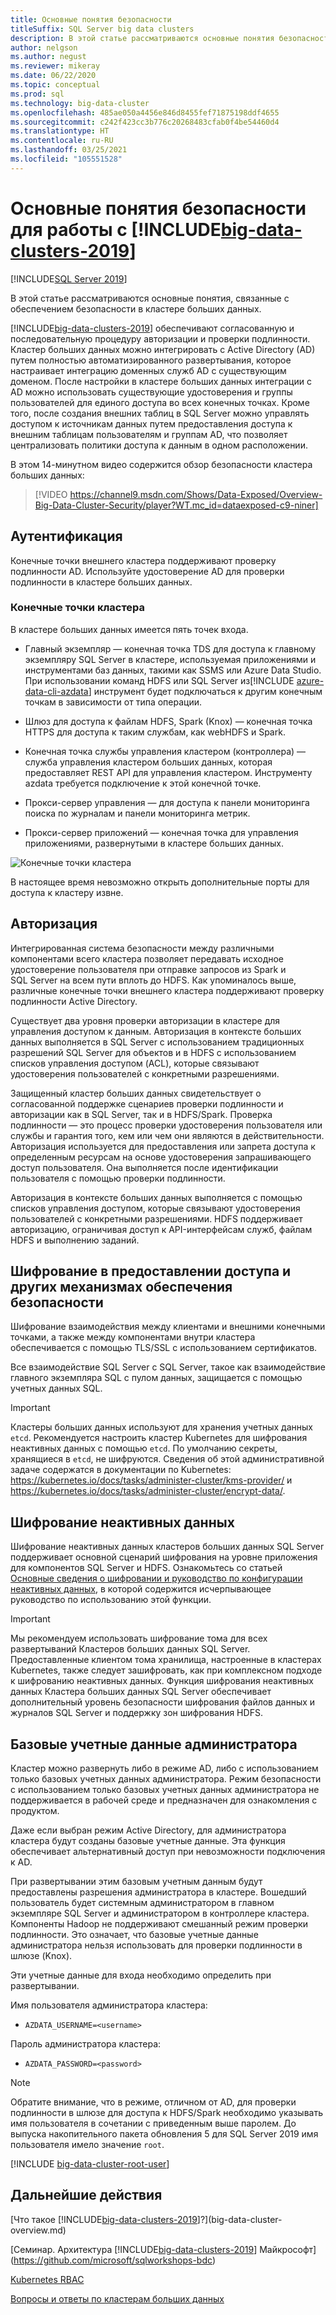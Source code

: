 ```yaml
---
title: Основные понятия безопасности
titleSuffix: SQL Server big data clusters
description: В этой статье рассматриваются основные понятия безопасности для работы с кластерами больших данных SQL Server. В этом содержимом описываются конечные точки кластера и процесс проверки подлинности кластера.
author: nelgson
ms.author: negust
ms.reviewer: mikeray
ms.date: 06/22/2020
ms.topic: conceptual
ms.prod: sql
ms.technology: big-data-cluster
ms.openlocfilehash: 485ae050a4456e846d8455fef71875198ddf4655
ms.sourcegitcommit: c242f423cc3b776c20268483cfab0f4be54460d4
ms.translationtype: HT
ms.contentlocale: ru-RU
ms.lasthandoff: 03/25/2021
ms.locfileid: "105551528"
---
```

# <a name="security-concepts-for-big-data-clusters-2019"></a>Основные понятия безопасности для работы с [!INCLUDE[big-data-clusters-2019](../includes/ssbigdataclusters-ss-nover.md)]

[!INCLUDE[SQL Server 2019](../includes/applies-to-version/sqlserver2019.md)]

В этой статье рассматриваются основные понятия, связанные с обеспечением безопасности в кластере больших данных.

[!INCLUDE[big-data-clusters-2019](../includes/ssbigdataclusters-ss-nover.md)] обеспечивают согласованную и последовательную процедуру авторизации и проверки подлинности. Кластер больших данных можно интегрировать с Active Directory (AD) путем полностью автоматизированного развертывания, которое настраивает интеграцию доменных служб AD с существующим доменом. После настройки в кластере больших данных интеграции с AD можно использовать существующие удостоверения и группы пользователей для единого доступа во всех конечных точках. Кроме того, после создания внешних таблиц в SQL Server можно управлять доступом к источникам данных путем предоставления доступа к внешним таблицам пользователям и группам AD, что позволяет централизовать политики доступа к данным в одном расположении.

В этом 14-минутном видео содержится обзор безопасности кластера больших данных:

> [!VIDEO https://channel9.msdn.com/Shows/Data-Exposed/Overview-Big-Data-Cluster-Security/player?WT.mc_id=dataexposed-c9-niner]


## <a name="authentication"></a>Аутентификация

Конечные точки внешнего кластера поддерживают проверку подлинности AD. Используйте удостоверение AD для проверки подлинности в кластере больших данных.

### <a name="cluster-endpoints"></a>Конечные точки кластера

В кластере больших данных имеется пять точек входа.

* Главный экземпляр — конечная точка TDS для доступа к главному экземпляру SQL Server в кластере, используемая приложениями и инструментами баз данных, такими как SSMS или Azure Data Studio. При использовании команд HDFS или SQL Server из[!INCLUDE [azure-data-cli-azdata](../includes/azure-data-cli-azdata.md)] инструмент будет подключаться к другим конечным точкам в зависимости от типа операции.

* Шлюз для доступа к файлам HDFS, Spark (Knox) — конечная точка HTTPS для доступа к таким службам, как webHDFS и Spark.

* Конечная точка службы управления кластером (контроллера) — служба управления кластером больших данных, которая предоставляет REST API для управления кластером. Инструменту azdata требуется подключение к этой конечной точке.

* Прокси-сервер управления — для доступа к панели мониторинга поиска по журналам и панели мониторинга метрик.

* Прокси-сервер приложений — конечная точка для управления приложениями, развернутыми в кластере больших данных.

![Конечные точки кластера](media/concept-security/cluster_endpoints.png)

В настоящее время невозможно открыть дополнительные порты для доступа к кластеру извне.

## <a name="authorization"></a>Авторизация

Интегрированная система безопасности между различными компонентами всего кластера позволяет передавать исходное удостоверение пользователя при отправке запросов из Spark и SQL Server на всем пути вплоть до HDFS. Как упоминалось выше, различные конечные точки внешнего кластера поддерживают проверку подлинности Active Directory.

Существует два уровня проверки авторизации в кластере для управления доступом к данным. Авторизация в контексте больших данных выполняется в SQL Server с использованием традиционных разрешений SQL Server для объектов и в HDFS с использованием списков управления доступом (ACL), которые связывают удостоверения пользователей с конкретными разрешениями.

Защищенный кластер больших данных свидетельствует о согласованной поддержке сценариев проверки подлинности и авторизации как в SQL Server, так и в HDFS/Spark. Проверка подлинности — это процесс проверки удостоверения пользователя или службы и гарантия того, кем или чем они являются в действительности. Авторизация используется для предоставления или запрета доступа к определенным ресурсам на основе удостоверения запрашивающего доступ пользователя. Она выполняется после идентификации пользователя с помощью проверки подлинности.

Авторизация в контексте больших данных выполняется с помощью списков управления доступом, которые связывают удостоверения пользователей с конкретными разрешениями. HDFS поддерживает авторизацию, ограничивая доступ к API-интерфейсам служб, файлам HDFS и выполнению заданий.

## <a name="encryption-in-flight-and-other-security-mechanisms"></a>Шифрование в предоставлении доступа и других механизмах обеспечения безопасности

Шифрование взаимодействия между клиентами и внешними конечными точками, а также между компонентами внутри кластера обеспечивается с помощью TLS/SSL с использованием сертификатов.

Все взаимодействие SQL Server с SQL Server, такое как взаимодействие главного экземпляра SQL с пулом данных, защищается с помощью учетных данных SQL.

> [!IMPORTANT]
>  Кластеры больших данных используют для хранения учетных данных `etcd`. Рекомендуется настроить кластер Kubernetes для шифрования неактивных данных с помощью `etcd`. По умолчанию секреты, хранящиеся в `etcd`, не шифруются. Сведения об этой административной задаче содержатся в документации по Kubernetes: https://kubernetes.io/docs/tasks/administer-cluster/kms-provider/ и https://kubernetes.io/docs/tasks/administer-cluster/encrypt-data/.

## <a name="data-encryption-at-rest"></a>Шифрование неактивных данных

Шифрование неактивных данных кластеров больших данных SQL Server поддерживает основной сценарий шифрования на уровне приложения для компонентов SQL Server и HDFS. Ознакомьтесь со статьей [Основные сведения о шифровании и руководство по конфигурации неактивных данных](encryption-at-rest-concepts-and-configuration.md), в которой содержится исчерпывающее руководство по использованию этой функции.

> [!IMPORTANT]
> Мы рекомендуем использовать шифрование тома для всех развертываний Кластеров больших данных SQL Server. Предоставленные клиентом тома хранилища, настроенные в кластерах Kubernetes, также следует зашифровать, как при комплексном подходе к шифрованию неактивных данных. Функция шифрования неактивных данных Кластера больших данных SQL Server обеспечивает дополнительный уровень безопасности шифрования файлов данных и журналов SQL Server и поддержку зон шифрования HDFS.


## <a name="basic-administrator-login"></a>Базовые учетные данные администратора

Кластер можно развернуть либо в режиме AD, либо с использованием только базовых учетных данных администратора. Режим безопасности с использованием только базовых учетных данных администратора не поддерживается в рабочей среде и предназначен для ознакомления с продуктом.

Даже если выбран режим Active Directory, для администратора кластера будут созданы базовые учетные данные. Эта функция обеспечивает альтернативный доступ при невозможности подключения к AD.

При развертывании этим базовым учетным данным будут предоставлены разрешения администратора в кластере. Вошедший пользователь будет системным администратором в главном экземпляре SQL Server и администратором в контроллере кластера.
Компоненты Hadoop не поддерживают смешанный режим проверки подлинности. Это означает, что базовые учетные данные администратора нельзя использовать для проверки подлинности в шлюзе (Knox).

Эти учетные данные для входа необходимо определить при развертывании.

Имя пользователя администратора кластера:

 + `AZDATA_USERNAME=<username>`

Пароль администратора кластера:  
 + `AZDATA_PASSWORD=<password>`

> [!NOTE]
> Обратите внимание, что в режиме, отличном от AD, для проверки подлинности в шлюзе для доступа к HDFS/Spark необходимо указывать имя пользователя в сочетании с приведенным выше паролем. До выпуска накопительного пакета обновления 5 для SQL Server 2019 имя пользователя имело значение `root`.
> 
> [!INCLUDE [big-data-cluster-root-user](../includes/big-data-cluster-root-user.md)]

## <a name="next-steps"></a>Дальнейшие действия

[Что такое [!INCLUDE[big-data-clusters-2019](../includes/ssbigdataclusters-ver15.md)]?](big-data-cluster-overview.md)

[Семинар. Архитектура [!INCLUDE[big-data-clusters-2019](../includes/ssbigdataclusters-ss-nover.md)] Майкрософт](https://github.com/microsoft/sqlworkshops-bdc)

[Kubernetes RBAC](kubernetes-rbac.md)  

[Вопросы и ответы по кластерам больших данных](big-data-cluster-faq.yml)  